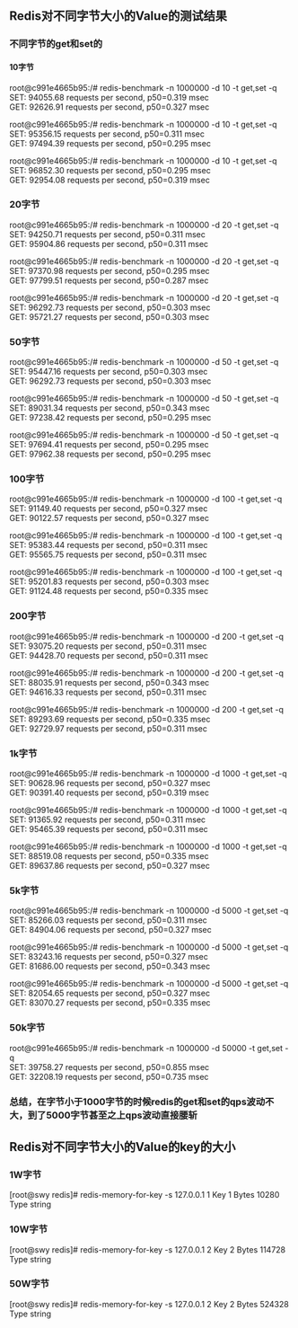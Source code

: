 ## Redis对不同字节大小的Value的测试结果

### 不同字节的get和set的

#### 10字节

root@c991e4665b95:/# redis-benchmark -n 1000000 -d 10 -t get,set -q <br>
SET: 94055.68 requests per second, p50=0.319 msec                   <br>
GET: 92626.91 requests per second, p50=0.327 msec                   <br>

root@c991e4665b95:/# redis-benchmark -n 1000000 -d 10 -t get,set -q <br>
SET: 95356.15 requests per second, p50=0.311 msec                   <br>
GET: 97494.39 requests per second, p50=0.295 msec                   <br>

root@c991e4665b95:/# redis-benchmark -n 1000000 -d 10 -t get,set -q <br>
SET: 96852.30 requests per second, p50=0.295 msec                   <br>
GET: 92954.08 requests per second, p50=0.319 msec                   <br>

### 20字节

root@c991e4665b95:/# redis-benchmark -n 1000000 -d 20 -t get,set -q <br>
SET: 94250.71 requests per second, p50=0.311 msec                   <br>
GET: 95904.86 requests per second, p50=0.311 msec                   <br>

root@c991e4665b95:/# redis-benchmark -n 1000000 -d 20 -t get,set -q <br>
SET: 97370.98 requests per second, p50=0.295 msec                   <br>
GET: 97799.51 requests per second, p50=0.287 msec                   <br>

root@c991e4665b95:/# redis-benchmark -n 1000000 -d 20 -t get,set -q <br>
SET: 96292.73 requests per second, p50=0.303 msec                   <br>
GET: 95721.27 requests per second, p50=0.303 msec                   <br>

### 50字节

root@c991e4665b95:/# redis-benchmark -n 1000000 -d 50 -t get,set -q <br>
SET: 95447.16 requests per second, p50=0.303 msec                   <br>
GET: 96292.73 requests per second, p50=0.303 msec                   <br>

root@c991e4665b95:/# redis-benchmark -n 1000000 -d 50 -t get,set -q <br>
SET: 89031.34 requests per second, p50=0.343 msec                   <br>
GET: 97238.42 requests per second, p50=0.295 msec                   <br>

root@c991e4665b95:/# redis-benchmark -n 1000000 -d 50 -t get,set -q <br>
SET: 97694.41 requests per second, p50=0.295 msec                   <br>
GET: 97962.38 requests per second, p50=0.295 msec                   <br>

### 100字节

root@c991e4665b95:/# redis-benchmark -n 1000000 -d 100 -t get,set -q <br>
SET: 91149.40 requests per second, p50=0.327 msec                    <br>
GET: 90122.57 requests per second, p50=0.327 msec                    <br>

root@c991e4665b95:/# redis-benchmark -n 1000000 -d 100 -t get,set -q <br>
SET: 95383.44 requests per second, p50=0.311 msec                    <br>
GET: 95565.75 requests per second, p50=0.311 msec                    <br>

root@c991e4665b95:/# redis-benchmark -n 1000000 -d 100 -t get,set -q <br>
SET: 95201.83 requests per second, p50=0.303 msec                    <br>
GET: 91124.48 requests per second, p50=0.335 msec                    <br>

### 200字节

root@c991e4665b95:/# redis-benchmark -n 1000000 -d 200 -t get,set -q <br>
SET: 93075.20 requests per second, p50=0.311 msec                    <br>
GET: 94428.70 requests per second, p50=0.311 msec                    <br>

root@c991e4665b95:/# redis-benchmark -n 1000000 -d 200 -t get,set -q <br>
SET: 88035.91 requests per second, p50=0.343 msec                    <br>
GET: 94616.33 requests per second, p50=0.311 msec                    <br>

root@c991e4665b95:/# redis-benchmark -n 1000000 -d 200 -t get,set -q <br>
SET: 89293.69 requests per second, p50=0.335 msec                    <br>
GET: 92729.97 requests per second, p50=0.311 msec                    <br>

### 1k字节

root@c991e4665b95:/# redis-benchmark -n 1000000 -d 1000 -t get,set -q <br>
SET: 90628.96 requests per second, p50=0.327 msec                     <br>
GET: 90391.40 requests per second, p50=0.319 msec                     <br>

root@c991e4665b95:/# redis-benchmark -n 1000000 -d 1000 -t get,set -q <br>
SET: 91365.92 requests per second, p50=0.311 msec                     <br>
GET: 95465.39 requests per second, p50=0.311 msec                     <br>

root@c991e4665b95:/# redis-benchmark -n 1000000 -d 1000 -t get,set -q <br>
SET: 88519.08 requests per second, p50=0.335 msec                     <br>
GET: 89637.86 requests per second, p50=0.327 msec                     <br>

### 5k字节

root@c991e4665b95:/# redis-benchmark -n 1000000 -d 5000 -t get,set -q <br>
SET: 85266.03 requests per second, p50=0.311 msec                     <br>
GET: 84904.06 requests per second, p50=0.327 msec                     <br>

root@c991e4665b95:/# redis-benchmark -n 1000000 -d 5000 -t get,set -q <br>
SET: 83243.16 requests per second, p50=0.327 msec                     <br>
GET: 81686.00 requests per second, p50=0.343 msec                     <br>

root@c991e4665b95:/# redis-benchmark -n 1000000 -d 5000 -t get,set -q <br> 
SET: 82054.65 requests per second, p50=0.327 msec                     <br>
GET: 83070.27 requests per second, p50=0.335 msec                     <br>

### 50k字节

root@c991e4665b95:/# redis-benchmark -n 1000000 -d 50000 -t get,set -q <br>
SET: 39758.27 requests per second, p50=0.855 msec                      <br>
GET: 32208.19 requests per second, p50=0.735 msec                      <br>

### 总结，在字节小于1000字节的时候redis的get和set的qps波动不大，到了5000字节甚至之上qps波动直接腰斩

## Redis对不同字节大小的Value的key的大小

### 1W字节
[root@swy redis]# redis-memory-for-key -s 127.0.0.1 1
Key				1
Bytes				10280
Type				string

### 10W字节
[root@swy redis]# redis-memory-for-key -s 127.0.0.1 2
Key				2
Bytes				114728
Type				string

### 50W字节
[root@swy redis]# redis-memory-for-key -s 127.0.0.1 2
Key				2
Bytes				524328
Type				string


